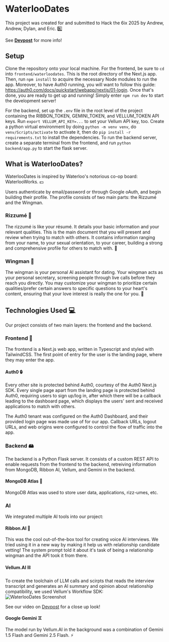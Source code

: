 # WaterlooDates
This project was created for and submitted to Hack the 6ix 2025 by Andrew, Andrew, Dylan, and Eric. 6️⃣

See **[Devpost](https://devpost.com/software/waterloodates)** for more info!

## Setup
Clone the repository onto your local machine. For the frontend, be sure to `cd` into `frontend/waterloodates`. This is the root directory of the Next.js app. Then, run `npm install` to acquire the necessary Node modules to run the app. Moreover, to have Auth0 running, you will want to follow this guide: https://auth0.com/docs/quickstart/webapp/nextjs/01-login. Once that's done, you are ready to get up and running! Simply enter `npm run dev` to start the development server!

For the backend, set up the `.env` file in the root level of the project containing the RIBBON_TOKEN, GEMINI_TOKEN, and VELLUM_TOKEN API keys. Run `export VELLUM_API_KEY=...` to set your Vellum API key, too. Create a python virtual environment by doing `python -m venv venv`, do `venv/Scripts/activate` to activate it, then do `pip install -r requirements.txt` to install the dependencies. To run the backend server, create a separate terminal from the frontend, and run `python backend/app.py` to start the flask server.

## What is WaterlooDates?
WaterlooDates is inspired by Waterloo's notorious co-op board: WaterlooWorks. 💵

Users authenticate by email/password or through Google oAuth, and begin building their profile. The profile consists of two main parts: the Rizzumé and the Wingman.

### Rizzumé 📄
The rizzumé is like your résumé. It details your basic information and your relevant qualities. This is the main document that you will present and review when trying to match with others. It contains information ranging from your name, to your sexual orientation, to your career, building a strong and comprehensive profile for others to match with. 🤝

### Wingman 🤖
The wingman is your personal AI assistant for dating. Your wingman acts as your personal secretary, screening people through live calls before they reach you directly. You may customize your wingman to prioritize certain qualities/prefer certain answers to specific questions to your heart's content, ensuring that your love interest is really the one for you. 💖 

## Technologies Used 💻
Our project consists of two main layers: the frontend and the backend.

### Frontend 📱
The frontend is a Next.js web app, written in Typescript and styled with TailwindCSS. The first point of entry for the user is the landing page, where they may enter the app. 

#### Auth0 🔒
Every other site is protected behind Auth0, courtesy of the Auth0 Next.js SDK. Every single page apart from the landing page is protected behind Auth0, requiring users to sign up/log in, after which there will be a callback leading to the dashboard page, which displays the users' sent and received applications to match with others.

The Auth0 tenant was configured on the Auth0 Dashboard, and their provided login page was made use of for our app. Callback URLs, logout URLs, and web origins were configured to control the flow of traffic into the app.

### Backend 🖴
The backend is a Python Flask server. It consists of a custom REST API to enable requests from the frontend to the backend, retreiving information from MongoDB, Ribbon AI, Vellum, and Gemini in the backend.

#### MongoDB Atlas 🍃
MongoDB Atlas was used to store user data, applications, rizz-umes, etc.

### AI
We integrated multiple AI tools into our project:

#### Ribbon.AI 🎀
This was the cool out-of-the-box tool for creating voice AI interviews. We tried using it in a new way by making it help us with relationship candidate vetting! The system prompt told it about it's task of being a relationship wingman and the API took it from there.

#### Vellum.AI ⛓️
To create the toolchain of LLM calls and scirpts that reads the interview transcript and generates an AI summary and opinion about relationship compatibility, we used Vellum's Workflow SDK:
![WaterlooDates Screenshot](https://d112y698adiu2z.cloudfront.net/photos/production/software_photos/003/626/843/datas/gallery.jpg)

See our video on [Devpost](https://devpost.com/software/waterloodates) for a close up look!

#### Google Gemini ♊
The model run by Vellum.AI in the background was a combination of Gemini 1.5 Flash and Gemini 2.5 Flash. ⚡
